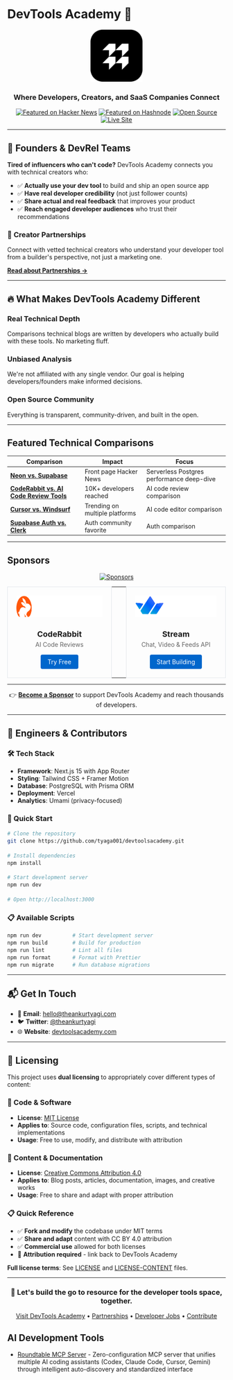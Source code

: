 # DevTools Academy 🚀

<div align="center">
  <img src="public/icons/icon-256x256.png" alt="DevTools Academy Logo" width="120" height="120" />
  
  <h3>Where Developers, Creators, and SaaS Companies Connect</h3>
  
  [![Featured on Hacker News](https://img.shields.io/badge/Featured-Hacker%20News-orange?style=flat-square)](https://news.ycombinator.com)
  [![Featured on Hashnode](https://img.shields.io/badge/Featured-Hashnode-blue?style=flat-square)](https://hashnode.com)
  [![Open Source](https://img.shields.io/badge/Open%20Source-❤️-red?style=flat-square)](https://github.com/tyaga001/devtoolsacademy)
  [![Live Site](https://img.shields.io/badge/Live-devtoolsacademy.com-green?style=flat-square)](https://www.devtoolsacademy.com)
</div>

---

## 🎯 **Founders & DevRel Teams**

**Tired of influencers who can't code?** DevTools Academy connects you with technical creators who:

- ✅ **Actually use your dev tool** to build and ship an open source app
- ✅ **Have real developer credibility** (not just follower counts)
- ✅ **Share actual and real feedback** that improves your product
- ✅ **Reach engaged developer audiences** who trust their recommendations

### 🤝 **Creator Partnerships**

Connect with vetted technical creators who understand your developer tool from a builder's perspective, not just a marketing one.

**[Read about Partnerships →](https://www.devtoolsacademy.com/creator-partnerships)**

---

## 🔥 **What Makes DevTools Academy Different**

### **Real Technical Depth**

Comparisons technical blogs are written by developers who actually build with these tools. No marketing fluff.

### **Unbiased Analysis**

We're not affiliated with any single vendor. Our goal is helping developers/founders make informed decisions.

### **Open Source Community**

Everything is transparent, community-driven, and built in the open.

---

## **Featured Technical Comparisons**

| Comparison                                                                                                                | Impact                         | Focus                                     |
| ------------------------------------------------------------------------------------------------------------------------- | ------------------------------ | ----------------------------------------- |
| [**Neon vs. Supabase**](https://www.devtoolsacademy.com/blog/neon-vs-supabase)                                            | Front page Hacker News         | Serverless Postgres performance deep-dive |
| [**CodeRabbit vs. AI Code Review Tools**](https://www.devtoolsacademy.com/blog/coderabbit-vs-others-ai-code-review-tools) | 10K+ developers reached        | AI code review comparison                 |
| [**Cursor vs. Windsurf**](https://www.devtoolsacademy.com/blog/cursor-vs-windsurf)                                        | Trending on multiple platforms | AI code editor comparison                 |
| [**Supabase Auth vs. Clerk**](https://www.devtoolsacademy.com/blog/supabase-vs-clerk)                                     | Auth community favorite        | Auth comparison                           |

---

## **Sponsors**

<div align="center">

[![Sponsors](https://img.shields.io/badge/Sponsors-💎%20Trusted-blue)](https://www.devtoolsacademy.com/creator-partnerships/)

<table>
  <tr>
    <td align="center" width="350px" style="padding: 20px; border: 1px solid #e1e5e9; border-radius: 8px; margin: 10px;">
      <a href="https://coderabbit.ai/?ref=devtoolsacademy" target="_blank" rel="noopener noreferrer">
        <img src="https://raw.githubusercontent.com/tyaga001/devtoolsacademy/main/src/assets/coderabbit.svg" alt="CodeRabbit" height="50" style="margin-bottom: 15px;" />
      </a>
      <br />
      <h4 style="margin: 10px 0 5px 0; font-size: 18px;">CodeRabbit</h4>
      <p style="margin: 5px 0; color: #666; font-size: 14px;">AI Code Reviews</p>
      <a href="https://www.coderabbit.ai/?ref=devtoolsacademy" target="_blank" rel="noopener noreferrer" style="display: inline-block; margin-top: 10px; padding: 8px 16px; background: #0066cc; color: white; text-decoration: none; border-radius: 4px; font-size: 14px;">Try Free</a>
    </td>
    <td width="50px"></td>
    <td align="center" width="350px" style="padding: 20px; border: 1px solid #e1e5e9; border-radius: 8px; margin: 10px;">
      <a href="https://getstream.io/?utm_source=opensource&utm_medium=referral&utm_content=&utm_campaign=devtoolsacademy" target="_blank" rel="noopener noreferrer">
        <img src="https://raw.githubusercontent.com/tyaga001/devtoolsacademy/main/src/assets/stream.png" alt="Stream" height="50" style="margin-bottom: 15px;" />
      </a>
      <br />
      <h4 style="margin: 10px 0 5px 0; font-size: 18px;">Stream</h4>
      <p style="margin: 5px 0; color: #666; font-size: 14px;">Chat, Video & Feeds API</p>
      <a href="https://getstream.io/chat/react-chat/tutorial/?utm_source=opensource&utm_medium=referral&utm_content=&utm_campaign=devtoolsacademy" target="_blank" rel="noopener noreferrer" style="display: inline-block; margin-top: 10px; padding: 8px 16px; background: #0066cc; color: white; text-decoration: none; border-radius: 4px; font-size: 14px;">Start Building</a>
    </td>
  </tr>
</table>

---

👉 [**Become a Sponsor**](https://www.devtoolsacademy.com/creator-partnerships/) to support DevTools Academy and reach thousands of developers.

</div>

---

## 💼 **Engineers & Contributors**

### **🛠️ Tech Stack**

- **Framework**: Next.js 15 with App Router
- **Styling**: Tailwind CSS + Framer Motion
- **Database**: PostgreSQL with Prisma ORM
- **Deployment**: Vercel
- **Analytics**: Umami (privacy-focused)

### **🚀 Quick Start**

```bash
# Clone the repository
git clone https://github.com/tyaga001/devtoolsacademy.git

# Install dependencies
npm install

# Start development server
npm run dev

# Open http://localhost:3000
```

### **📋 Available Scripts**

```bash
npm run dev          # Start development server
npm run build        # Build for production
npm run lint         # Lint all files
npm run format       # Format with Prettier
npm run migrate      # Run database migrations
```

---

## 📬 **Get In Touch**

- 💌 **Email**: [hello@theankurtyagi.com](mailto:hello@theankurtyagi.com)
- 🐦 **Twitter**: [@theankurtyagi](https://twitter.com/theankurtyagi)
- 🌐 **Website**: [devtoolsacademy.com](https://www.devtoolsacademy.com)

---

## 📄 **Licensing**

This project uses **dual licensing** to appropriately cover different types of content:

### **🔧 Code & Software**

- **License**: [MIT License](LICENSE)
- **Applies to**: Source code, configuration files, scripts, and technical implementations
- **Usage**: Free to use, modify, and distribute with attribution

### **📝 Content & Documentation**

- **License**: [Creative Commons Attribution 4.0](LICENSE-CONTENT)
- **Applies to**: Blog posts, articles, documentation, images, and creative works
- **Usage**: Free to share and adapt with proper attribution

### **📋 Quick Reference**

- ✅ **Fork and modify** the codebase under MIT terms
- ✅ **Share and adapt** content with CC BY 4.0 attribution
- ✅ **Commercial use** allowed for both licenses
- 🙏 **Attribution required** - link back to DevTools Academy

**Full license terms**: See [LICENSE](LICENSE) and [LICENSE-CONTENT](LICENSE-CONTENT) files.

---

<div align="center">
  <h3>🚀 Let's build the go to resource for the developer tools space, together.</h3>
  
  <p>
    <a href="https://www.devtoolsacademy.com">Visit DevTools Academy</a> •
    <a href="https://www.devtoolsacademy.com/creator-partnerships">Partnerships</a> •
    <a href="https://www.devtoolsacademy.com/jobs">Developer Jobs</a> •
    <a href="CONTRIBUTING.md">Contribute</a>
  </p>
</div>


## AI Development Tools

- [Roundtable MCP Server](https://github.com/askbudi/roundtable) - Zero-configuration MCP server that unifies multiple AI coding assistants (Codex, Claude Code, Cursor, Gemini) through intelligent auto-discovery and standardized interface
